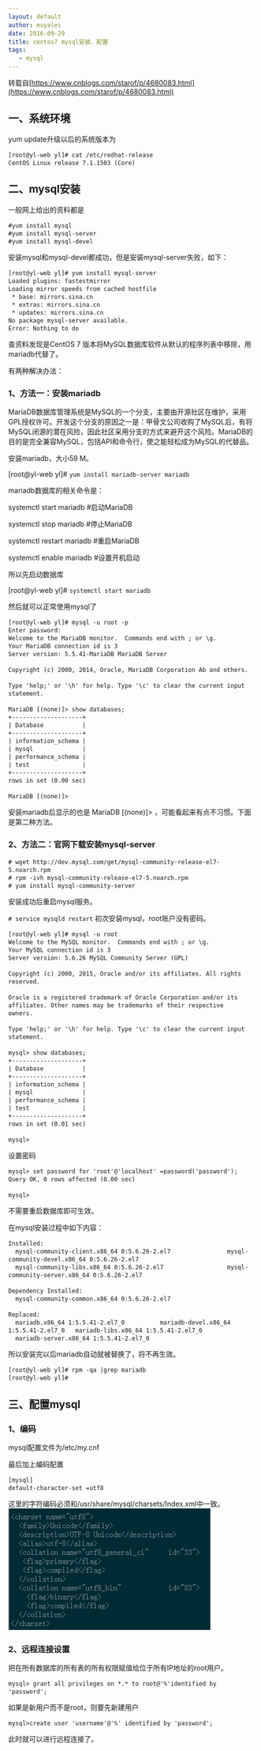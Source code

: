 ```yaml
---
layout: default
author: muyalei
date: 2016-09-29
title: centos7 mysql安装、配置
tags:
   - mysql
---
```


转载自[https://www.cnblogs.com/starof/p/4680083.html](https://www.cnblogs.com/starof/p/4680083.html)

## 一、系统环境
yum update升级以后的系统版本为
```
[root@yl-web yl]# cat /etc/redhat-release 
CentOS Linux release 7.1.1503 (Core) 
```
## 二、mysql安装
一般网上给出的资料都是
```
#yum install mysql
#yum install mysql-server
#yum install mysql-devel
```
安装mysql和mysql-devel都成功，但是安装mysql-server失败，如下：
```
[root@yl-web yl]# yum install mysql-server
Loaded plugins: fastestmirror
Loading mirror speeds from cached hostfile
 * base: mirrors.sina.cn
 * extras: mirrors.sina.cn
 * updates: mirrors.sina.cn
No package mysql-server available.
Error: Nothing to do
```
查资料发现是CentOS 7 版本将MySQL数据库软件从默认的程序列表中移除，用mariadb代替了。

有两种解决办法：

### 1、方法一：安装mariadb
MariaDB数据库管理系统是MySQL的一个分支，主要由开源社区在维护，采用GPL授权许可。开发这个分支的原因之一是：甲骨文公司收购了MySQL后，有将MySQL闭源的潜在风险，因此社区采用分支的方式来避开这个风险。MariaDB的目的是完全兼容MySQL，包括API和命令行，使之能轻松成为MySQL的代替品。

安装mariadb，大小59 M。

[root@yl-web yl]# `yum install mariadb-server mariadb` 

mariadb数据库的相关命令是：

systemctl start mariadb  #启动MariaDB

systemctl stop mariadb  #停止MariaDB

systemctl restart mariadb  #重启MariaDB

systemctl enable mariadb  #设置开机启动

所以先启动数据库

[root@yl-web yl]# `systemctl start mariadb`

然后就可以正常使用mysql了
```
[root@yl-web yl]# mysql -u root -p
Enter password: 
Welcome to the MariaDB monitor.  Commands end with ; or \g.
Your MariaDB connection id is 3
Server version: 5.5.41-MariaDB MariaDB Server

Copyright (c) 2000, 2014, Oracle, MariaDB Corporation Ab and others.

Type 'help;' or '\h' for help. Type '\c' to clear the current input statement.

MariaDB [(none)]> show databases;
+--------------------+
| Database           |
+--------------------+
| information_schema |
| mysql              |
| performance_schema |
| test               |
+--------------------+
rows in set (0.00 sec)

MariaDB [(none)]>
```
安装mariadb后显示的也是 MariaDB [(none)]> ，可能看起来有点不习惯。下面是第二种方法。

### 2、方法二：官网下载安装mysql-server
```
# wget http://dev.mysql.com/get/mysql-community-release-el7-5.noarch.rpm
# rpm -ivh mysql-community-release-el7-5.noarch.rpm
# yum install mysql-community-server
```
安装成功后重启mysql服务。

`# service mysqld restart`
初次安装mysql，root账户没有密码。
```
[root@yl-web yl]# mysql -u root 
Welcome to the MySQL monitor.  Commands end with ; or \g.
Your MySQL connection id is 3
Server version: 5.6.26 MySQL Community Server (GPL)

Copyright (c) 2000, 2015, Oracle and/or its affiliates. All rights reserved.

Oracle is a registered trademark of Oracle Corporation and/or its
affiliates. Other names may be trademarks of their respective
owners.

Type 'help;' or '\h' for help. Type '\c' to clear the current input statement.

mysql> show databases;
+--------------------+
| Database           |
+--------------------+
| information_schema |
| mysql              |
| performance_schema |
| test               |
+--------------------+
rows in set (0.01 sec)

mysql>
```
设置密码
```
mysql> set password for 'root'@'localhost' =password('password');
Query OK, 0 rows affected (0.00 sec)

mysql>
``` 
不需要重启数据库即可生效。

在mysql安装过程中如下内容：
```
Installed:
  mysql-community-client.x86_64 0:5.6.26-2.el7                mysql-community-devel.x86_64 0:5.6.26-2.el7                
  mysql-community-libs.x86_64 0:5.6.26-2.el7                  mysql-community-server.x86_64 0:5.6.26-2.el7               

Dependency Installed:
  mysql-community-common.x86_64 0:5.6.26-2.el7                                                                            

Replaced:
  mariadb.x86_64 1:5.5.41-2.el7_0          mariadb-devel.x86_64 1:5.5.41-2.el7_0   mariadb-libs.x86_64 1:5.5.41-2.el7_0  
  mariadb-server.x86_64 1:5.5.41-2.el7_0
```

所以安装完以后mariadb自动就被替换了，将不再生效。
```
[root@yl-web yl]# rpm -qa |grep mariadb
[root@yl-web yl]# 
```

## 三、配置mysql
### 1、编码
mysql配置文件为/etc/my.cnf

最后加上编码配置
```
[mysql]
default-character-set =utf8
```
这里的字符编码必须和/usr/share/mysql/charsets/Index.xml中一致。
![2016-09-29-centos7 mysql安装、配置_图片](https://github.com/muyalei/muyalei.github.io/blob/gh-pages/img/2016-09-29-centos7%20mysql安装、配置_图片.png)

### 2、远程连接设置
把在所有数据库的所有表的所有权限赋值给位于所有IP地址的root用户。
```
mysql> grant all privileges on *.* to root@'%'identified by 'password';
```
如果是新用户而不是root，则要先新建用户
```
mysql>create user 'username'@'%' identified by 'password';  
```
此时就可以进行远程连接了。
